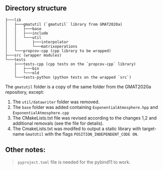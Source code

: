 ## Directory structure
```
├───lib 
│   ├───gmatutil (`gmatutil` library from GMAT2020a)
│   │   ├───base
│   │   ├───include
│   │   └───util
│   │       ├───interpolator
│   │       └───matrixoperations
│   └───propcov-cpp (cpp library to be wrapped)
├───src (wrapper modules)
└───tests 
    ├───tests-cpp (cpp tests on the `propcov-cpp` library)
    │   ├───bin
    │   └───old
    └───tests-python (python tests on the wrapped `src`)
```

The `gmatutil` folder is a copy of the same folder from the GMAT2020a repository, except:

1. The `util/datawriter` folder was removed.
2. The `base` folder was added containing `ExponentialAtmosphere.hpp` and `ExponentialAtmosphere.cpp`
3. The CMakeLists.txt file was revised according to the changes 1,2 and additional removals (see the file for details).
4. The CmakeLists.txt was modifed to output a static library with target-name `GmatUtil` with the flags `POSITION_INDEPENDENT_CODE ON`.

## Other notes:

> `pyproject.toml` file is needed for the pybind11 to work.
